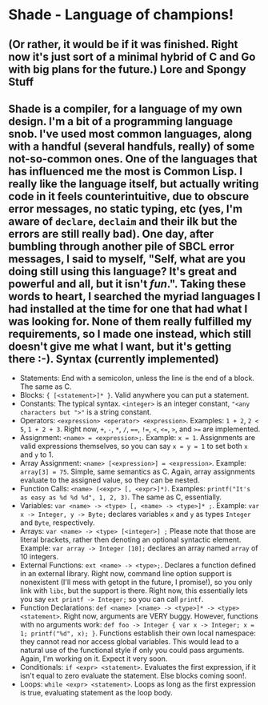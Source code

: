 Shade - Language of champions!
==============================
(Or rather, it would be if it was finished. Right now it's just sort of a minimal hybrid of C and Go with big plans for the future.)
Lore and Spongy Stuff
---------------------
Shade is a compiler, for a language of my own design. I'm a bit of a programming language snob. I've used most common languages, along with a handful (several handfuls, really) of some not-so-common ones. One of the languages that has influenced me the most is Common Lisp. I really like the language itself, but actually writing code in it feels counterintuitive, due to obscure error messages, no static typing, etc (yes, I'm aware of `declare`, `declaim` and their ilk but the errors are still really bad). One day, after bumbling through another pile of SBCL error messages, I said to myself, "Self, what are you doing still using this language? It's great and powerful and all, but it isn't *fun*.". Taking these words to heart, I searched the myriad languages I had installed at the time for one that had what I was looking for. None of them really fulfilled my requirements, so I made one instead, which still doesn't give me what I want, but it's getting there :-).
Syntax (currently implemented)
------------------------------
* Statements: End with a semicolon, unless the line is the end of a block. The same as C.
* Blocks: `{ [<statement>]* }`. Valid anywhere you can put a statement.
* Constants: The typical syntax. `<integer>` is an integer constant, `"<any characters but ">"` is a string constant.
* Operators: `<expression> <operator> <expression>`. Examples: `1 + 2`, `2 < 5`, `1 + 2 + 3`. Right now, `+`, `-`, `*`, `/`, `==`, `!=`, `<`, `<=`, `>`, and `>=` are implemented.
* Assignment: `<name> = <expression>;`. Example: `x = 1`. Assignments are valid expressions themselves, so you can say `x = y = 1` to set both `x` and `y` to 1.
* Array Assignment: `<name> [<expression>] = <expression>`. Example: `array[3] = 75`. Simple, same semantics as C. Again, array assignments evaluate to the assigned value, so they can be nested.
* Function Calls: `<name> (<expr> [, <expr>]*)`. Examples: `printf("It's as easy as %d %d %d", 1, 2, 3)`. The same as C, essentially.
* Variables: `var <name> -> <type> [, <name> -> <type>]* ;`. Example: `var x -> Integer, y -> Byte;` declares variables `x` and `y` as types `Integer` and `Byte`, respectively.
* Arrays: `var <name> -> <type> [<integer>] ;` Please note that those are literal brackets, rather then denoting an optional syntactic element. Example: `var array -> Integer [10];` declares an array named `array` of 10 integers.
* External Functions: `ext <name> -> <type>;`. Declares a function defined in an external library. Right now, command line option support is nonexistent (I'll mess with getopt in the future, I promise!), so you only link with `libc`, but the support is there. Right now, this essentially lets you say `ext printf -> Integer;` so you can call `printf`.
* Function Declarations: `def <name> [<name> -> <type>]* -> <type> <statement>`. Right now, arguments are VERY buggy. However, functions with no arguments work: `def foo -> Integer { var x -> Integer; x = 1; printf("%d", x); }`. Functions establish their own local namespace: they cannot read nor access global variables. This would lead to a natural use of the functional style if only you could pass arguments. Again, I'm working on it. Expect it very soon.
* Conditionals: `if <expr> <statement>`. Evaluates the first expression, if it isn't equal to zero evaluate the statement. Else blocks coming soon!.
* Loops: `while <expr> <statement>`. Loops as long as the first expression is true, evaluating statement as the loop body.
